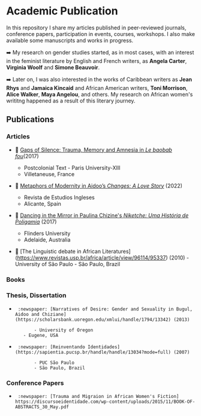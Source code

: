 # Academic Publication

In this repository I share my articles published in peer-reviewed journals, 
conference papers, participation in events, courses, workshops. I also make available some manuscripts and works in progress. 


:arrow_right: My research on gender studies started, as in most cases, with an interest in the feminist literature by English and French writers, as **Angela Carter**, **Virginia Woolf** and **Simone Beauvoir**.

:arrow_right: Later on, I was also interested in the works of Caribbean writers as **Jean Rhys** and **Jamaica Kincaid** and African American writers, **Toni Morrison**, **Alice Walker**, **Maya Angelou**, and others. My research on 
African women's writitng happened as a result of this literary journey. 



## Publications
### Articles
- 	:newspaper: [Gaps of Silence: Trauma, Memory and Amnesia in *Le baobab fou*](https://www.postcolonial.org/index.php/pct/article/viewFile/2165/2086)(2017)
	- Postcolonial Text - Paris University-XIII
	- Villetaneuse, France 
								
- 	:newspaper: [Metaphors of Modernity in Aidoo’s *Changes: A Love Story*](https://rua.ua.es/dspace/bitstream/10045/121345/1/RAEI_2022_36_07.pdf) (2022)
	- Revista de Estudios Ingleses
	- Alicante, Spain
								
								
- 	:newspaper: [Dancing in the Mirror in Paulina Chizine's *Niketche: Uma História de Poligamia*](https://fhrc.flinders.edu.au/transnational/vol9_issue2.html) (2017)
	 - Flinders University 
	 - Adelaide, Australia
	 
 - 	:newspaper: [The Linguistic debate in African Literatures] (https://www.revistas.usp.br/africa/article/view/96114/95337) (2010)
         - University of São Paulo
         - São Paulo, Brazil	
	  

### Books

### Thesis, Dissertation

-      :newspaper: [Narratives of Desire: Gender and Sexuality in Bugul, Aidoo and Chiziane](https://scholarsbank.uoregon.edu/xmlui/handle/1794/13342) (2013)

             - University of Oregon
	     - Eugene, USA
	    
-      :newspaper: [Reinventando Identidades](https://sapientia.pucsp.br/handle/handle/13034?mode=full) (2007)

             - PUC São Paulo
             - São Paulo, Brazil         

### Conference Papers

  -      :newspaper: [Trauma and Migraion in African Women's Fiction] https://discursoeidentidade.com/wp-content/uploads/2015/11/BOOK-OF-ABSTRACTS_30_May.pdf



